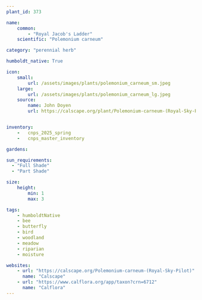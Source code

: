 ```yaml
---
plant_id: 373

name: 
    common: 
        - "Royal Jacob's Ladder"
    scientific: "Polemonium carneum"

category: "perennial herb"

humboldt_native: True

icon: 
    small: 
        url: /assets/images/plants/polemonium_carneum_sm.jpeg 
    large: 
        url: /assets/images/plants/polemonium_carneum_lg.jpeg 
    source: 
        name: John Doyen 
        url: https://calscape.org/plant/Polemonium-carneum-(Royal-Sky-Pilot)/gallery


inventory: 
    -   cnps_2025_spring
    -   cnps_master_inventory

gardens:  

sun_requirements:
  - "Full Shade" 
  - "Part Shade" 

size:
    height: 
        min: 1
        max: 3

tags: 
    - humboldtNative
    - bee
    - butterfly
    - bird
    - woodland
    - meadow
    - riparian
    - moisture

websites:
    - url: "https://calscape.org/Polemonium-carneum-(Royal-Sky-Pilot)"
      name: "Calscape"
    - url: "https://www.calflora.org/app/taxon?crn=6712"
      name: "Calflora"
---
```


